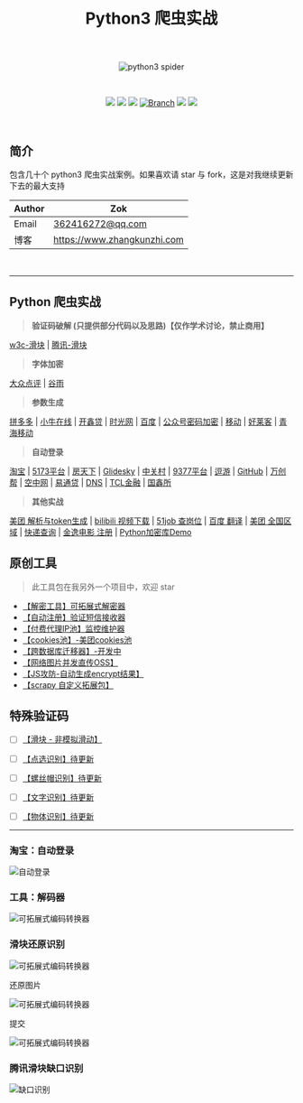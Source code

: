 # <p align="center">Python3 爬虫实战</p>

<br>
<p align="center">
    <img src="https://zok-blog.oss-cn-hangzhou.aliyuncs.com/pythonlg.jpg" 
        alt="python3 spider">
</p>

<br />
<p align="center">
    <a href="#"><img src="https://img.shields.io/badge/status-updating-brightgreen.svg"></a>
    <a href="https://www.python.org/downloads/"><img src="https://zok-blog.oss-cn-hangzhou.aliyuncs.com/ico/python-3.7-green.svg"></a>
    <a href="https://github.com/wkunzhi/Python3-Spider/graphs/contributors"><img src="https://img.shields.io/github/contributors/wkunzhi/Python3-Spider?color=blue"></a>
    <a href="#"><img src="https://img.shields.io/badge/Branch-master-green.svg?longCache=true" alt="Branch"></a>
    <a href="#"><img src="https://img.shields.io/github/stars/wkunzhi/Python3-Spider.svg?label=Stars&style=social"></a>
    <a href="#"><img src="https://img.shields.io/github/forks/wkunzhi/Python3-Spider.svg?label=Forks&style=social"></a>

</p>
<br />


## 简介
包含几十个 python3 爬虫实战案例。如果喜欢请 star 与 fork，这是对我继续更新下去的最大支持


| Author  | Zok |
| --- | --- |
| Email | 362416272@qq.com |
| 博客 | https://www.zhangkunzhi.com |


<br />




-------


## Python 爬虫实战

> **验证码破解 (只提供部分代码以及思路)【仅作学术讨论，禁止商用】**

[w3c-滑块](https://github.com/wkunzhi/Python3-Spider/tree/master/验证码破解/【w3c】滑块验证) | [腾讯-滑块](https://github.com/wkunzhi/Python3-Spider/tree/master/验证码破解/【腾讯】滑块验证)


> **字体加密**

[大众点评](https://github.com/wkunzhi/Python3-Spider/tree/master/【大众点评】字体反爬、坐标反爬) | [谷雨](https://github.com/wkunzhi/Python3-Spider/tree/master/其他实战/【谷雨】数字解密) 


> **参数生成**  

[拼多多](https://github.com/wkunzhi/Python3-Spider/tree/master/【拼多多】登陆参数生成) | [小牛在线](https://github.com/wkunzhi/Python3-Spider/tree/master/其他实战/【小牛在线】登录参数生成) | [开鑫贷](https://github.com/wkunzhi/Python3-Spider/tree/master/其他实战/【开鑫贷】登陆参数生成) | [时光网](https://github.com/wkunzhi/Python3-Spider/tree/master/其他实战/【时光网】登陆参数生成) | [百度](https://github.com/wkunzhi/Python3-Spider/tree/master/其他实战/【百度】自动登录) | [公众号密码加密](https://github.com/wkunzhi/Python3-Spider/tree/master/其他实战/【微信】登录参数生成) | [移动](https://github.com/wkunzhi/Python3-Spider/tree/master/其他实战/【移动】登录参数生成) | [好莱客](https://github.com/wkunzhi/Python3-Spider/tree/master/其他实战/【好莱客】参数解析) | [青海移动](https://github.com/wkunzhi/Python3-Spider/tree/master/其他实战/【青海移动】登陆参数生成)


> **自动登录**

 [淘宝](https://github.com/wkunzhi/Python3-Spider/tree/master/【淘宝】自动登陆) | [5173平台](https://github.com/wkunzhi/Python3-Spider/tree/master/其他实战/【5173网】自动登录) | [房天下](https://github.com/wkunzhi/Python3-Spider/tree/master/其他实战/【房天下】自动登录) | [Glidesky](https://github.com/wkunzhi/Python3-Spider/tree/master/其他实战/【Glidedsky】自动登陆) | [中关村](https://github.com/wkunzhi/Python3-Spider/tree/master/其他实战/【中关村】自动登录) | [9377平台](https://github.com/wkunzhi/Python3-Spider/tree/master/其他实战/【9377网】自动登录) | [逗游](https://github.com/wkunzhi/Python3-Spider/tree/master/其他实战/【逗游】自动登录) | [GitHub](https://github.com/wkunzhi/Python3-Spider/tree/master/其他实战/【GitHub】自动登录) | [万创帮](https://github.com/wkunzhi/Python3-Spider/tree/master/其他实战/【万创帮】自动登录) | [空中网](https://github.com/wkunzhi/Python3-Spider/tree/master/其他实战/【空中网】自动登录) | [易通贷](https://github.com/wkunzhi/Python3-Spider/tree/master/其他实战/【易通贷】自动登录) | [DNS](https://github.com/wkunzhi/Python3-Spider/tree/master/其他实战/【DNS】自动登录) | [TCL金融](https://github.com/wkunzhi/Python3-Spider/tree/master/其他实战/【TCL金融】自动登录) | [国鑫所](https://github.com/wkunzhi/Python3-Spider/tree/master/其他实战/【国鑫所】自动登录)

> **其他实战**  

[美团 解析与token生成](https://github.com/wkunzhi/Python3-Spider/tree/master/【美团】数据解析、token生成) | [bilibili 视频下载](https://github.com/wkunzhi/Python3-Spider/tree/master/【bilibili】视频下载) | [51job 查岗位](https://github.com/wkunzhi/Python3-Spider/tree/master/【51Job】查岗位) | [百度 翻译](https://github.com/wkunzhi/Python3-Spider/tree/master/【百度】翻译) | [美团 全国区域](https://github.com/wkunzhi/Python3-Spider/tree/master/各站案例/MeiTuanArea) | [快递查询](https://github.com/wkunzhi/Python3-Spider/tree/master/【快递】单号查询) | [金逸电影 注册](https://github.com/wkunzhi/Python3-Spider/tree/master/其他实战/【金逸电影】自动注册) | [Python加密库Demo](https://github.com/wkunzhi/Python3-Spider/tree/master/其他实战/【Python加密库】Demo)





## 原创工具
> 此工具包在我另外一个项目中，欢迎 star

- [【解密工具】可拓展式解密器](https://github.com/wkunzhi/SpiderUtilPackage/tree/master/Decode)
- [【自动注册】验证短信接收器](https://github.com/wkunzhi/SpiderUtilPackage/tree/master/Register)
- [【付费代理IP池】监控维护器](https://github.com/wkunzhi/SpiderUtilPackage/tree/master/Proxy)
- [【cookies池】-美团cookies池](https://github.com/wkunzhi/SpiderUtilPackage/tree/master/Cookies)
- [【跨数据库迁移器】-开发中](https://github.com/wkunzhi/SpiderUtilPackage/tree/master/DataMigration)
- [【网络图片并发直传OSS】](https://github.com/wkunzhi/SpiderUtilPackage/tree/master/OSS)
- [【JS攻防-自动生成encrypt结果】](https://github.com/wkunzhi/SpiderUtilPackage/tree/master/Jsencrypt)
- [【scrapy 自定义拓展包】](https://github.com/wkunzhi/Python3-Spider/tree/master/原创工具/zok)


## 特殊验证码
- [ ] [【滑块 - 非模拟滑动】](https://github.com/wkunzhi/Python3-Spider/tree/master/验证码破解)
- [ ] [【点选识别】待更新]()
- [ ] [【螺丝帽识别】待更新]()
- [ ] [【文字识别】待更新]()
- [ ] [【物体识别】待更新]()


----

### 淘宝：自动登录

![自动登录](https://zok-blog.oss-cn-hangzhou.aliyuncs.com/tglog3.gif)


### 工具：解码器

![可拓展式编码转换器](https://zok-blog.oss-cn-hangzhou.aliyuncs.com/images/%E7%89%B9%E6%AE%8A.gif)

### 滑块还原识别

![可拓展式编码转换器](https://zok-blog.oss-cn-hangzhou.aliyuncs.com/images/20190818/bg.png)

还原图片

![可拓展式编码转换器](https://zok-blog.oss-cn-hangzhou.aliyuncs.com/images/20190818/chache.png)

提交

![可拓展式编码转换器](https://zok-blog.oss-cn-hangzhou.aliyuncs.com/images/20190818/WX20191011-090630.png)


### 腾讯滑块缺口识别

![缺口识别](https://zok-blog.oss-cn-hangzhou.aliyuncs.com/images/20190818/WX20191011-203441%402x.png)

